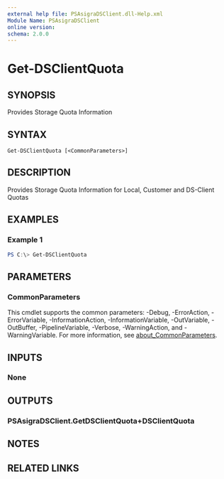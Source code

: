 ```yaml
---
external help file: PSAsigraDSClient.dll-Help.xml
Module Name: PSAsigraDSClient
online version:
schema: 2.0.0
---
```


# Get-DSClientQuota

## SYNOPSIS
Provides Storage Quota Information

## SYNTAX

```
Get-DSClientQuota [<CommonParameters>]
```

## DESCRIPTION
Provides Storage Quota Information for Local, Customer and DS-Client Quotas

## EXAMPLES

### Example 1
```powershell
PS C:\> Get-DSClientQuota
```


## PARAMETERS

### CommonParameters
This cmdlet supports the common parameters: -Debug, -ErrorAction, -ErrorVariable, -InformationAction, -InformationVariable, -OutVariable, -OutBuffer, -PipelineVariable, -Verbose, -WarningAction, and -WarningVariable. For more information, see [about_CommonParameters](http://go.microsoft.com/fwlink/?LinkID=113216).

## INPUTS

### None

## OUTPUTS

### PSAsigraDSClient.GetDSClientQuota+DSClientQuota

## NOTES

## RELATED LINKS
